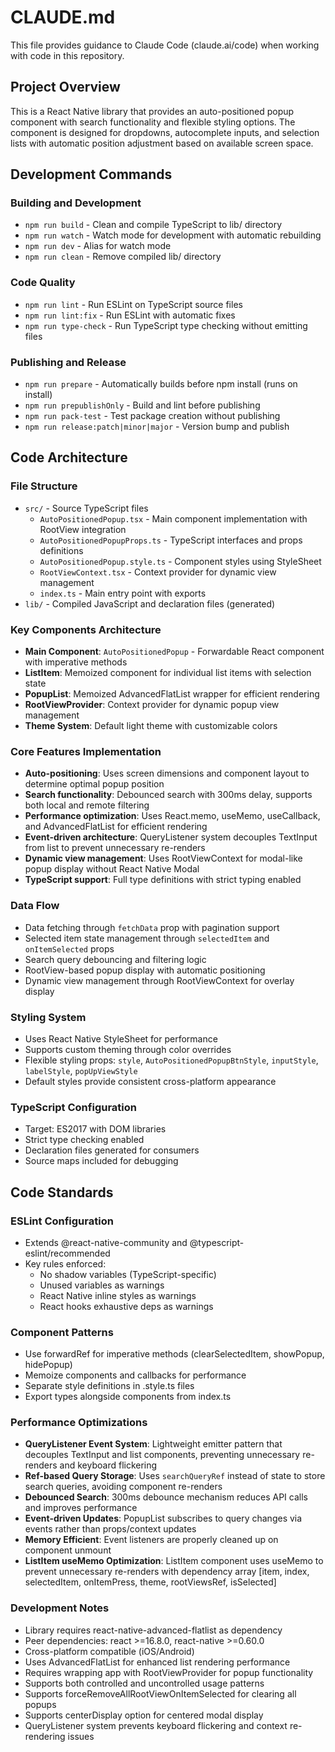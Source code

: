 # CLAUDE.md

This file provides guidance to Claude Code (claude.ai/code) when working with code in this repository.

## Project Overview

This is a React Native library that provides an auto-positioned popup component with search functionality and flexible styling options. The component is designed for dropdowns, autocomplete inputs, and selection lists with automatic position adjustment based on available screen space.

## Development Commands

### Building and Development
- `npm run build` - Clean and compile TypeScript to lib/ directory
- `npm run watch` - Watch mode for development with automatic rebuilding
- `npm run dev` - Alias for watch mode
- `npm run clean` - Remove compiled lib/ directory

### Code Quality
- `npm run lint` - Run ESLint on TypeScript source files
- `npm run lint:fix` - Run ESLint with automatic fixes
- `npm run type-check` - Run TypeScript type checking without emitting files

### Publishing and Release
- `npm run prepare` - Automatically builds before npm install (runs on install)
- `npm run prepublishOnly` - Build and lint before publishing
- `npm run pack-test` - Test package creation without publishing
- `npm run release:patch|minor|major` - Version bump and publish

## Code Architecture

### File Structure
- `src/` - Source TypeScript files
  - `AutoPositionedPopup.tsx` - Main component implementation with RootView integration
  - `AutoPositionedPopupProps.ts` - TypeScript interfaces and props definitions
  - `AutoPositionedPopup.style.ts` - Component styles using StyleSheet
  - `RootViewContext.tsx` - Context provider for dynamic view management
  - `index.ts` - Main entry point with exports
- `lib/` - Compiled JavaScript and declaration files (generated)

### Key Components Architecture
- **Main Component**: `AutoPositionedPopup` - Forwardable React component with imperative methods
- **ListItem**: Memoized component for individual list items with selection state
- **PopupList**: Memoized AdvancedFlatList wrapper for efficient rendering
- **RootViewProvider**: Context provider for dynamic popup view management
- **Theme System**: Default light theme with customizable colors

### Core Features Implementation
- **Auto-positioning**: Uses screen dimensions and component layout to determine optimal popup position
- **Search functionality**: Debounced search with 300ms delay, supports both local and remote filtering
- **Performance optimization**: Uses React.memo, useMemo, useCallback, and AdvancedFlatList for efficient rendering
- **Event-driven architecture**: QueryListener system decouples TextInput from list to prevent unnecessary re-renders
- **Dynamic view management**: Uses RootViewContext for modal-like popup display without React Native Modal
- **TypeScript support**: Full type definitions with strict typing enabled

### Data Flow
- Data fetching through `fetchData` prop with pagination support
- Selected item state management through `selectedItem` and `onItemSelected` props
- Search query debouncing and filtering logic
- RootView-based popup display with automatic positioning
- Dynamic view management through RootViewContext for overlay display

### Styling System
- Uses React Native StyleSheet for performance
- Supports custom theming through color overrides
- Flexible styling props: `style`, `AutoPositionedPopupBtnStyle`, `inputStyle`, `labelStyle`, `popUpViewStyle`
- Default styles provide consistent cross-platform appearance

### TypeScript Configuration
- Target: ES2017 with DOM libraries
- Strict type checking enabled
- Declaration files generated for consumers
- Source maps included for debugging

## Code Standards

### ESLint Configuration
- Extends @react-native-community and @typescript-eslint/recommended
- Key rules enforced:
  - No shadow variables (TypeScript-specific)
  - Unused variables as warnings
  - React Native inline styles as warnings
  - React hooks exhaustive deps as warnings

### Component Patterns
- Use forwardRef for imperative methods (clearSelectedItem, showPopup, hidePopup)
- Memoize components and callbacks for performance
- Separate style definitions in .style.ts files
- Export types alongside components from index.ts

### Performance Optimizations
- **QueryListener Event System**: Lightweight emitter pattern that decouples TextInput and list components, preventing unnecessary re-renders and keyboard flickering
- **Ref-based Query Storage**: Uses `searchQueryRef` instead of state to store search queries, avoiding component re-renders
- **Debounced Search**: 300ms debounce mechanism reduces API calls and improves performance
- **Event-driven Updates**: PopupList subscribes to query changes via events rather than props/context updates
- **Memory Efficient**: Event listeners are properly cleaned up on component unmount
- **ListItem useMemo Optimization**: ListItem component uses useMemo to prevent unnecessary re-renders with dependency array [item, index, selectedItem, onItemPress, theme, rootViewsRef, isSelected]

### Development Notes
- Library requires react-native-advanced-flatlist as dependency
- Peer dependencies: react >=16.8.0, react-native >=0.60.0
- Cross-platform compatible (iOS/Android)
- Uses AdvancedFlatList for enhanced list rendering performance
- Requires wrapping app with RootViewProvider for popup functionality
- Supports both controlled and uncontrolled usage patterns
- Supports forceRemoveAllRootViewOnItemSelected for clearing all popups
- Supports centerDisplay option for centered modal display
- QueryListener system prevents keyboard flickering and context re-rendering issues